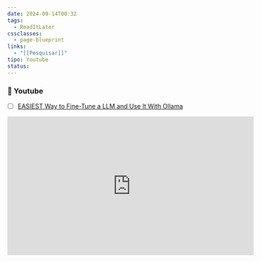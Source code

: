 ```yaml
---
date: 2024-09-14T00:32
tags:
  - ReadItLater
cssclasses:
  - page-blueprint
links:
  - "[[Pesquisar]]"
tipo: Youtube
status: 
---
```

### 🎥️ Youtube
- [ ] [EASIEST Way to Fine-Tune a LLM and Use It With Ollama](https://www.youtube.com/watch?v=pxhkDaKzBaY)

<iframe width="560" height="315" src="https://www.youtube-nocookie.com/embed/pxhkDaKzBaY" title="YouTube video player" frameborder="0" allow="accelerometer; autoplay; clipboard-write; encrypted-media; gyroscope; picture-in-picture" allowfullscreen></iframe>

